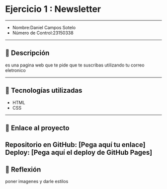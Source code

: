 # Ejercicio 1 : Newsletter

---

- Nombre:Daniel Campos Sotelo
- Número de Control:23150338

---

## 📌 Descripción
es una pagina web que te pide que te suscribas  utilizando tu correo eletronico 

---

## 🚀 Tecnologías utilizadas
- HTML  
- CSS  


---

## 🔗 Enlace al proyecto
Repositorio en GitHub: [Pega aquí tu enlace]  
Deploy: [Pega aquí el deploy de GitHub Pages]
---

## 📝 Reflexión
poner imagenes y darle estilos 
